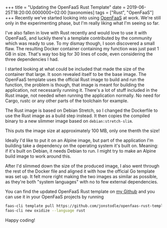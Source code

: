 +++
title = "Updating the OpenFaaS Rust Template"
date = 2019-06-25T18:20:00.0000000+02:00
[taxonomies]
tags = ["Rust", "OpenFaaS"]
+++
Recently we've started looking into using [OpenFaaS](https://www.openfaas.com/) at work. We're still only in the experimenting phase, but I'm really liking what I'm seeing so far.

I've also fallen in love with Rust recently and would love to use it with OpenFaaS, and luckily there's a template contributed by the community which was ready to use. To my dismay though, I soon discovered a small flaw. The resulting Docker container containing my function was just past 1 GB in size. That's way too big for 30 lines of code, even considering the three dependencies I had.

I started looking at what could be included that made the size of the container that large. It soon revealed itself to be the base image. The OpenFaaS template uses the official Rust image to build and run the function, the problem is though, that image is meant for building the application, not necessarily running it. There's a lot of stuff included in the Rust image, not needed when running the application normally. No need for Cargo, rustc or any other parts of the toolchain for example.

The Rust image is based on Debian Stretch, so I changed the Dockerfile to use the Rust image as a build step instead. It then copies the compiled binary to a new slimmer image based on `debian:stretch-slim`.

This puts the image size at approximately 100 MB, only one thenth the size!

Ideally I'd like to put it on an Alpine image, but part of the application I'm building take a dependency on the operating system it's built on. Meaning: if it's built on Debian, it needs Debian to run. I might try to make an Alpine build image to work around this.

After I'd slimmed down the size of the produced image, I also went through the rest of the Docker file and aligned it with how the official Go template was set up. It felt more right making the two images as similar as possible, as they're both "system languages" with no to few external dependencies.

You can find the updated OpenFaaS Rust template on [my Github](https://github.com/jonstodle/openfaas-rust-template) and you can use it in your OpenFaaS projects by running

```bash
faas-cli template pull https://github.com/jonstodle/openfaas-rust-template
faas-cli new oxidize --language rust
```

Happy coding!
